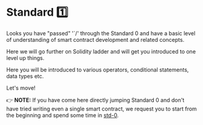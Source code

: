 # Standard :one:
Looks you have "passed" '`/\' through the Standard 0 and have a basic level of understanding of smart contract development and related concepts. 

Here we will go further on Solidity ladder and will get you introduced to one level up things.

Here you will be introduced to various operators, conditional statements, data types etc.

Let's move!

:point_right: **NOTE:** If you have come here directly jumping Standard 0 and don't have tried writing even a single smart contract, we request you to start from the beginning and spend some time in [std-0](https://github.com/Aniket-Engg/solidity-school/tree/master/std-0).
